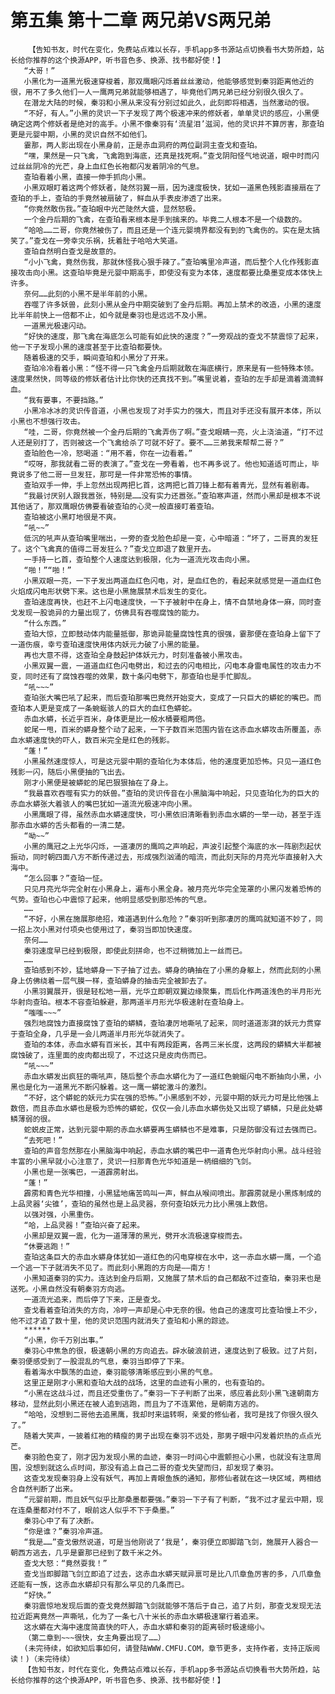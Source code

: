 # 第五集 第十二章 两兄弟VS两兄弟
        【告知书友，时代在变化，免费站点难以长存，手机app多书源站点切换看书大势所趋，站长给你推荐的这个换源APP，听书音色多、换源、找书都好使！】
       “大哥！”
       小黑化为一道黑光极速穿梭着，那双鹰眼闪烁着丝丝激动，他能够感觉到秦羽距离他近的很，用不了多久他们一人一鹰两兄弟就能够相遇了，毕竟他们两兄弟已经分别很久很久了。
       在潜龙大陆的时候，秦羽和小黑从来没有分别过如此久，此刻即将相遇，当然激动的很。
       “不好，有人。”小黑的灵识一下子发现了两个极速冲来的修妖者，单单灵识的感应，小黑便确定这两个修妖者是绝对的高手。小黑不像秦羽有‘流星泪’滋润，他的灵识并不算厉害，那查珀更是元婴中期，小黑的灵识自然不如他们。
       霎那，两人影出现在小黑身前，正是赤血洞府的两位副洞主查戈和查珀。
       “嘿，果然是一只飞禽，飞禽跑到海底，还真是找死啊。”查戈阴阳怪气地说道，眼中时而闪过丝丝阴冷的光芒，身上血红色长袍都闪发着阴冷的气息。
       查珀看着小黑，直接一伸手抓向小黑。
       小黑双眼盯着这两个修妖者，陡然羽翼一扇，因为速度极快，犹如一道黑色残影直接扇在了查珀的手上，查珀的手竟然被扇破了，鲜血从手表皮渗透了出来。
       “你竟然敢伤我。”查珀眼中光芒陡然大盛，显然怒极。
       一个金丹后期的飞禽，在查珀看来根本是手到擒来的。毕竟二人根本不是一个级数的。
       “哈哈……二哥，你竟然被伤了，而且还是一个连元婴境界都没有到的飞禽伤的。实在是太搞笑了。”查戈在一旁幸灾乐祸，抚着肚子哈哈大笑道。
       查珀自然明白查戈是故意的。
       “小小飞禽，竟然伤我，那就休怪我心狠手辣了。”查珀嘴里冷声道，而后整个人化作残影直接攻击向小黑。这查珀毕竟是元婴中期高手，即使没有变为本体，速度都要比桑墨变成本体快上许多。
       奈何……此刻的小黑不是半年前的小黑。
       吞噬了许多妖兽，此刻小黑从金丹中期突破到了金丹后期。再加上禁术的改造，小黑的速度比半年前快上一倍都不止，如今就是秦羽也是远远不及小黑。
       一道黑光极速闪动。
       “好快的速度，那飞禽在海底怎么可能有如此快的速度？”一旁观战的查戈不禁震惊了起来，他一下子发现小黑的速度甚至于比查珀都要快。
       随着极速的交手，瞬间查珀和小黑分了开来。
       查珀冷冷看着小黑：“怪不得一只飞禽金丹后期就敢在海底横行，原来是有一些特殊本领。速度果然快，同等级的修妖者估计比你快的还真找不到。”嘴里说着，查珀的左手却是滴着滴滴鲜血。
       “我有要事，不要挡路。”
       小黑冷冰冰的灵识传音道，小黑也发现了对手实力的强大，而且对手还没有展开本体，所以小黑也不想强行攻击。
       “哇，二哥，你竟然被一个金丹后期的飞禽弄伤了啊。”查戈眼睛一亮，火上浇油道，“打不过人还是别打了，否则被这一个飞禽给杀了可就不好了。要不……三弟我来帮帮二哥？”
       查珀脸色一冷，怒喝道：“用不着，你在一边看着。”
       “哎呀，那我就看二哥的表演了。”查戈在一旁看着，也不再多说了。他也知道适可而止，毕竟说多了他二哥一旦发狂，那可是一件非常恐怖的事情。
       查珀双手一伸，手上忽然出现两把匕首，这两把匕首刀锋上都有着青光，显然有着剧毒。
       “我最讨厌别人跟我嚣张，特别是……没有实力还嚣张。”查珀寒声道，然而小黑却是根本不说其他话了，那双鹰眼仿佛要看破查珀的心灵一般直接盯着查珀。
       查珀被这小黑盯地很是不爽。
       “吼~~”
       低沉的吼声从查珀嘴里喘出，一旁的查戈脸色却是一变，心中暗道：“坏了，二哥真的发狂了。这个飞禽真的值得二哥发狂么？”查戈立即退了数里开去。
       一手持一匕首，查珀整个人速度达到极限，化为一道流光攻击向小黑。
       “啪！”“啪！”
       小黑双眼一亮，一下子发出两道血红色闪电，对，是血红色的，看起来就感觉是一道血红色火焰成闪电形状劈下来。这也是小黑施展禁术后发生的变化。
       查珀速度再快，也赶不上闪电速度快，一下子被射中在身上，情不自禁地身体一麻，同时查戈发现一股诡异的力量出现了，仿佛具有吞噬腐蚀的能力。
       “什么东西。”
       查珀大惊，立即鼓动体内能量抵御，那诡异能量腐蚀性真的很强，霎那便在查珀身上留下了一道伤痕，幸亏查珀速度快用体内妖元力破了小黑的能量。
       再也大意不得，这查珀全身鼓起护体妖元力，时刻准备被小黑攻击。
       小黑双翼一震，一道道血红色闪电劈出，和过去的闪电相比，闪电本身雷电属性的攻击力不变，同时还有了腐蚀吞噬的效果，数十条闪电劈下，那查珀也是手忙脚乱。
       “吼~~~”
       查珀张大嘴巴吼了起来，而后查珀那嘴巴竟然开始变大，变成了一只巨大的蟒蛇的嘴巴。而查珀本人更是变成了一条蜿蜒骇人的巨大的血红色蟒蛇。
       赤血水蟒，长近乎百米，身体更是比一般水桶要粗两倍。
       蛇尾一甩，百米的蟒身整个动了起来，一下子数百米范围内皆在这赤血水蟒攻击所覆盖，赤血水蟒速度快的吓人，数百米完全是红色的残影。
       “蓬！”
       小黑虽然速度惊人，可是这元婴中期的查珀化为本体后，他的速度更加恐怖。只见一道红色残影一闪，随后小黑便抽的飞出去。
       刚才小黑便是被蟒蛇的尾巴狠狠抽在了身上。
       “我最喜欢吞噬有实力的妖兽。”查珀的灵识传音在小黑脑海中响起，只见查珀化为的巨大的赤血水蟒张大着骇人的嘴巴犹如一道流光极速冲向小黑。
       小黑鹰眼了得，虽然赤血水蟒速度快，可小黑依旧清晰看到赤血水蟒的一举一动，甚至于连那赤血水蟒的舌头都看的一清二楚。
       “呦~~”
       小黑的鹰冠之上光华闪烁，一道凄厉的鹰鸣之声响起，声波引起整个海底的水一阵剧烈起伏振动，同时朝四面八方不断传递过去，形成强烈汹涌的暗流，而此刻天际的月亮光华直接射入大海中。
       “怎么回事？”查珀一怔。
       只见月亮光华完全射在小黑身上，遍布小黑全身。被月亮光华完全笼罩的小黑闪发着恐怖的气势。查珀也心中震惊了起来，他明显感受到那恐怖的气息。
       ……
       “不好，小黑在施展那绝招，难道遇到什么危险？”秦羽听到那凄厉的鹰鸣就知道不妙了，同一招上次小黑对付项央也使用过了，秦羽当即加快速度。
       奈何……
       秦羽速度早已经到极限，即使此刻拼命，也不过稍微加上一丝而已。
       ……
       查珀感到不妙，猛地蟒身一下子抽了过去。蟒身的确抽在了小黑的身躯上，然而此刻的小黑身上仿佛绕着一层气膜一样，查珀蟒身的抽击完全被卸去了。
       小黑羽翼展开，很是轻松地一扇，光华立即朝双翼边缘聚集，而后化作两道浅色的半月形光华射向查珀。根本不容查珀躲避，那两道半月形光华极速射在查珀身上。
       “嗤嗤~~~”
       强烈地腐蚀力直接腐蚀了查珀的蟒鳞，查珀凄厉地嘶吼了起来，同时道道澎湃的妖元力贯穿于查珀全身，几乎是一会儿两道半月形光华就消失了。
       查珀的本体，赤血水蟒有百米长，其中有两段距离，各两三米长度，这两段的蟒鳞大半都被腐蚀破了，连里面的皮肉都出现了，不过这只是皮肉伤而已。
       “吼~~~”
       赤血水蟒发出疯狂的嘶吼声，随后整个赤血水蟒化为了一道红色蜿蜒闪电不断抽向小黑，小黑也是化为一道黑光不断闪躲着。这一鹰一蟒蛇激斗的激烈。
       “不好，这个蟒蛇的妖元力实在强的恐怖。”小黑感到不妙，元婴中期的妖元力可是比他强上数倍，而且赤血水蟒也是极为恐怖的蟒蛇，仅仅一会儿赤血水蟒伤处又出现了蟒鳞，只是此处蟒鳞薄弱的很。
       蛇蜕皮正常，达到元婴中期的赤血水蟒要再生蟒鳞也不是难事，只是防御没有过去强而已。
       “去死吧！”
       查珀的声音忽然那在小黑脑海中响起，赤血水蟒的嘴巴中一道青色光华射向小黑。战斗经验丰富的小黑早就小心注意了，灵识一扫那青色光华知道是一柄细细的飞剑。
       小黑也是一张嘴巴，一道霹雳射出。
       “蓬！”
       霹雳和青色光华相撞，小黑猛地痛苦鸣叫一声，鲜血从喉间喷出。那霹雳就是小黑炼制成的上品灵器‘尖锥’，查珀的虽然也是上品灵器，奈何查珀妖元力比小黑强上数倍。
       以强对强，小黑重伤。
       “哈，上品灵器！”查珀兴奋了起来。
       小黑却是双翼一震，化为一道薄薄的黑光，劈开水流极速穿梭而去。
       “休要逃跑！”
       查珀这条巨大的赤血水蟒身体犹如一道红色的闪电穿梭在水中，这一赤血水蟒一鹰，一个追一个逃一下子就消失不见了。而此刻小黑跑的方向是——南方！
       小黑知道秦羽的实力。连达到金丹后期，又施展了禁术后的自己都敌不过查珀，秦羽来也是送死。小黑自然没有朝秦羽方向逃。
       一道流光追来，而后停了下来，正是查戈。
       查戈看着查珀消失的方向，冷哼一声却是心中无奈的很。他自己的速度可比查珀慢上不少，他不过才追了数十里，他的灵识范围内就消失了查珀和小黑的踪迹。
       ******
       “小黑，你千万别出事。”
       秦羽心中焦急的很，极速朝小黑的方向追去。辟水破浪前进，速度达到了极致。过了片刻，秦羽便感受到了一股混乱的气息，秦羽当即停了下来。
       看着海水中飘荡的血迹，秦羽能够清晰感应到小黑的气息。
       这里正是刚才小黑和查珀大战的战场，这里的血迹有小黑的，也有查珀的。
       “小黑在这战斗过，而且还受重伤了。”秦羽一下子判断了出来，感应着此刻小黑飞速朝南方移动，显然此刻小黑还在被人追到逃跑，而且为了不连累他，是朝南方逃的。
       “哈哈，没想到二哥他去追黑鹰，我却时来运转啊，亲爱的修仙者，我可是找了你很久很久了。”
       随着大笑声，一披着红袍的精瘦的男子出现在秦羽不远处，那男子眼中闪发着炽热的点点光芒。
       秦羽脸色变了，刚才因为发现小黑的血迹，秦羽一时间心中震颤担心小黑，也就没有注意周围，没想到就这么点时间，那没有追上自己二哥的查戈失望而归，却发现了秦羽。
       这查戈发现秦羽身上没有妖气，再加上青眼鱼族的通知，那修仙者就在这一块区域，两相结合自然判断了出来。
       “元婴前期，而且妖气似乎比那桑墨都要强。”秦羽一下子有了判断，“我不过才星云中期，现在连桑墨都对付不了，眼前这人似乎不下于桑墨。”
       秦羽心中了有了决断。
       “你是谁？”秦羽冷声道。
       “我是……”查戈傲然说道，可是当他刚说了‘我是’，秦羽便立即脚踏飞剑，施展开人器合一朝西方逃去，几乎是霎那已经到了数千米之外。
       查戈大怒：“竟然耍我！”
       查戈当即脚踏飞剑立即追了过去，这赤血水蟒天赋异禀可是比八爪章鱼厉害的多，八爪章鱼还能有一族，这赤血水蟒却只有那么罕见的几条而已。
       “好快。”
       秦羽震惊地发现后面的查戈竟然脚踏飞剑就能够不落后于自己，追了片刻，那查戈发现无法拉近距离竟然一声嘶吼，化为了一条七八十米长的赤血水蟒极速窜行着追来。
       这水蟒在大海中速度简直快的吓人，赤血水蟒和秦羽的距离顿时极速缩小。
       （第二章到~~~很快，女主角要出现了……）
       (未完待续，如欲知后事如何，请登陆WWW.CMFU.COM，章节更多，支持作者，支持正版阅读！)（未完待续）
       【告知书友，时代在变化，免费站点难以长存，手机app多书源站点切换看书大势所趋，站长给你推荐的这个换源APP，听书音色多、换源、找书都好使！】